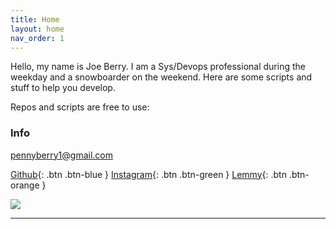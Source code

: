 ```yaml
---
title: Home
layout: home
nav_order: 1
---
```


Hello, my name is Joe Berry. I am a Sys/Devops professional during the weekday and a snowboarder on the weekend. Here are some scripts and stuff to help you develop.

Repos and scripts are free to use:

### Info
pennyberry1@gmail.com

[Github](https://github.com/pennyberry){: .btn .btn-blue }
[Instagram](https://www.instagram.com/tallkidssuck/){: .btn .btn-green }
[Lemmy](https://social.joeberry.org){: .btn .btn-orange }

![][pic1]

----

[Configuring Your Local Machine]: https://github.com/pennyberry/Public/tree/main/local_machine_config_scripts
[Azure CLI Scripts]: https://github.com/pennyberry/Public/tree/main/azure_cli
[pennyberry1@gmail.com]: pennyberry1@gmail.com
[Instagram]: https://www.instagram.com/tallkidssuck/
[Github]: https://github.com/pennyberry
[pic1]: ../../../000198470031.jpg